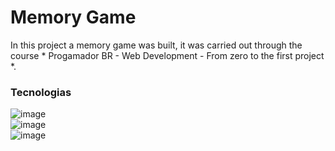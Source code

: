 # Memory Game
In this project a memory game was built, it was carried out through the course * Progamador BR - Web Development - From zero to the first project *.


### Tecnologias
![image](https://camo.githubusercontent.com/b4b4e778c1bc0052ab0562e6605e2397f1879b8f9aab15f9e1fa047c197702c7/68747470733a2f2f696d672e736869656c64732e696f2f62616467652f25323025323048544d4c2d25323025323025323025323034334c2d6533346332362e737667) 
<br>
![image](https://aleen42.github.io/badges/src/javascript.svg) 
<br>
![image](https://aleen42.github.io/badges/src/react.svg)
